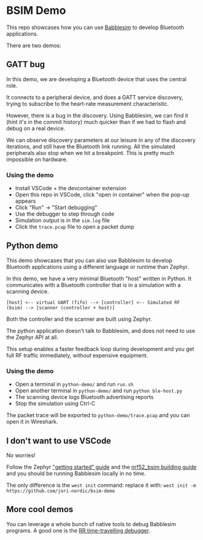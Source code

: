 # BSIM Demo

This repo showcases how you can use [Babblesim](https://babblesim.github.io/) to
develop Bluetooth applications.

There are two demos:

## GATT bug

In this demo, we are developing a Bluetooth device that uses the central role.

It connects to a peripheral device, and does a GATT service discovery, trying to
subscribe to the heart-rate measurement characteristic.

However, there is a bug in the discovery. Using Babblesim, we can find it (hint
it's in the commit history) much quicker than if we had to flash and debug on a
real device.

We can observe discovery parameters at our leisure in any of the discovery
iterations, and still have the Bluetooth link running. All the simulated
peripherals also stop when we hit a breakpoint. This is pretty much impossible
on hardware.

### Using the demo

- Install VSCode + the devcontainer extension
- Open this repo in VSCode, click "open in container" when the pop-up appears
- Click "Run" -> "Start debugging"
- Use the debugger to step through code
- Simulation output is in the `sim.log` file
- Click the `trace.pcap` file to open a packet dump

## Python demo

This demo showcases that you can also use Babblesim to develop Bluetooth
applications using a different language or runtime than Zephyr.

In this demo, we have a very minimal Bluetooth "host" written in Python. It
communicates with a Bluetooth controller that is in a simulation with a scanning
device.

```
[host] <-- virtual UART (fifo) --> [controller] <-- Simulated RF (bsim) --> [scanner (controller + host)]
```

Both the controller and the scanner are built using Zephyr.

The python application doesn't talk to Babblesim, and does not need to use the
Zephyr API at all.

This setup enables a faster feedback loop during development and you get full RF
traffic immediately, without expensive equipment.

### Using the demo

- Open a terminal in `python-demo/` and run `run.sh`
- Open another terminal in `python-demo/` and run `python ble-host.py`
- The scanning device logs Bluetooth advertising reports
- Stop the simulation using Ctrl-C

The packet trace will be exported to `python-demo/trace.pcap` and you can open
it in Wireshark.

## I don't want to use VSCode

No worries!

Follow the Zephyr ["getting started" guide](https://docs.zephyrproject.org/latest/develop/getting_started/index.html) and the [nrf52_bsim building guide](https://docs.zephyrproject.org/latest/boards/native/nrf_bsim/doc/nrf52_bsim.html#building-and-running) and you should be running Babblesim locally in no time.

The only difference is the `west init` command: replace it with:
`west init -m https://github.com/jori-nordic/bsim-demo`

## More cool demos

You can leverage a whole bunch of native tools to debug Babblesim programs.
A good one is the [RR time-travelling debugger](https://jonathan.rico.live/blog/2024-04-24/).
